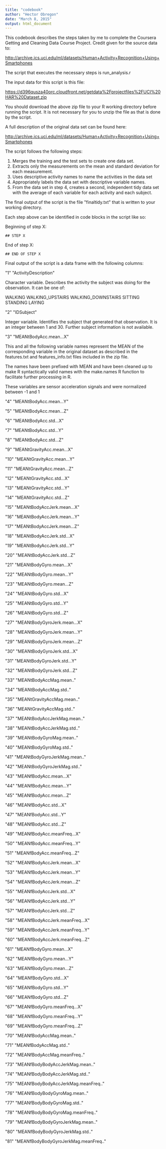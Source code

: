 ```yaml
---
title: "codebook"
author: "Hector Obregon"
date: "March 8, 2015"
output: html_document
---
```


This codebook describes the steps taken by me to complete the Coursera Getting and
Cleaning Data Course Project. Credit given for the source data to:

http://archive.ics.uci.edu/ml/datasets/Human+Activity+Recognition+Using+Smartphones 

The script that executes the necessary steps is run_analysis.r

The input data for this script is this file: 

https://d396qusza40orc.cloudfront.net/getdata%2Fprojectfiles%2FUCI%20HAR%20Dataset.zip

You should download the above zip file to your R working directory before
running the script. It is not necessary for you to unzip the file as
that is done by the script.

A full description of the original data set can be found here:

http://archive.ics.uci.edu/ml/datasets/Human+Activity+Recognition+Using+Smartphones

The script follows the following steps:

1. Merges the training and the test sets to create one data set.
2. Extracts only the measurements on the mean and standard deviation for each measurement. 
3. Uses descriptive activity names to name the activities in the data set
4. Appropriately labels the data set with descriptive variable names. 
5. From the data set in step 4, creates a second, independent tidy data set with the average of each variable for each activity and each subject.

The final output of the script is the file "finaltidy.txt" that is written to your working directory.

Each step above can be identified in code blocks in the script like so:

Beginning of step X:

```{r}
## STEP X
```

End of step X:

```{r}
## END OF STEP X
```

Final output of the script is a data frame with the following columns:

"1" "ActivityDescription"

Character variable.
Describes the activity the subject was doing for the observation. It can be one of:

WALKING
WALKING_UPSTAIRS
WALKING_DOWNSTAIRS
SITTING
STANDING
LAYING

"2" "IDSubject"

Integer variable.
Identifies the subject that generated that observation. It is an integer between 1 and 30. 
Further subject information is not available.


"3" "MEANtBodyAcc.mean...X"



This and all the following variable names represent the MEAN of the corresponding 
variable in the original dataset as described in the features.txt and 
features_info.txt files included in the zip file.

The names have been prefixed with MEAN and have been cleaned up to make R syntactically
valid names with the make.names R function to facilitate further processing in R.

These variables are sensor acceleration signals and were normalized between 
-1 and 1

"4" "MEANtBodyAcc.mean...Y"

"5" "MEANtBodyAcc.mean...Z"

"6" "MEANtBodyAcc.std...X"

"7" "MEANtBodyAcc.std...Y"

"8" "MEANtBodyAcc.std...Z"

"9" "MEANtGravityAcc.mean...X"

"10" "MEANtGravityAcc.mean...Y"

"11" "MEANtGravityAcc.mean...Z"

"12" "MEANtGravityAcc.std...X"

"13" "MEANtGravityAcc.std...Y"

"14" "MEANtGravityAcc.std...Z"

"15" "MEANtBodyAccJerk.mean...X"

"16" "MEANtBodyAccJerk.mean...Y"

"17" "MEANtBodyAccJerk.mean...Z"

"18" "MEANtBodyAccJerk.std...X"

"19" "MEANtBodyAccJerk.std...Y"

"20" "MEANtBodyAccJerk.std...Z"

"21" "MEANtBodyGyro.mean...X"

"22" "MEANtBodyGyro.mean...Y"

"23" "MEANtBodyGyro.mean...Z"

"24" "MEANtBodyGyro.std...X"

"25" "MEANtBodyGyro.std...Y"

"26" "MEANtBodyGyro.std...Z"

"27" "MEANtBodyGyroJerk.mean...X"

"28" "MEANtBodyGyroJerk.mean...Y"

"29" "MEANtBodyGyroJerk.mean...Z"

"30" "MEANtBodyGyroJerk.std...X"

"31" "MEANtBodyGyroJerk.std...Y"

"32" "MEANtBodyGyroJerk.std...Z"

"33" "MEANtBodyAccMag.mean.."

"34" "MEANtBodyAccMag.std.."

"35" "MEANtGravityAccMag.mean.."

"36" "MEANtGravityAccMag.std.."

"37" "MEANtBodyAccJerkMag.mean.."

"38" "MEANtBodyAccJerkMag.std.."

"39" "MEANtBodyGyroMag.mean.."

"40" "MEANtBodyGyroMag.std.."

"41" "MEANtBodyGyroJerkMag.mean.."

"42" "MEANtBodyGyroJerkMag.std.."

"43" "MEANfBodyAcc.mean...X"

"44" "MEANfBodyAcc.mean...Y"

"45" "MEANfBodyAcc.mean...Z"

"46" "MEANfBodyAcc.std...X"

"47" "MEANfBodyAcc.std...Y"

"48" "MEANfBodyAcc.std...Z"

"49" "MEANfBodyAcc.meanFreq...X"

"50" "MEANfBodyAcc.meanFreq...Y"

"51" "MEANfBodyAcc.meanFreq...Z"

"52" "MEANfBodyAccJerk.mean...X"

"53" "MEANfBodyAccJerk.mean...Y"

"54" "MEANfBodyAccJerk.mean...Z"

"55" "MEANfBodyAccJerk.std...X"

"56" "MEANfBodyAccJerk.std...Y"

"57" "MEANfBodyAccJerk.std...Z"

"58" "MEANfBodyAccJerk.meanFreq...X"

"59" "MEANfBodyAccJerk.meanFreq...Y"

"60" "MEANfBodyAccJerk.meanFreq...Z"

"61" "MEANfBodyGyro.mean...X"

"62" "MEANfBodyGyro.mean...Y"

"63" "MEANfBodyGyro.mean...Z"

"64" "MEANfBodyGyro.std...X"

"65" "MEANfBodyGyro.std...Y"

"66" "MEANfBodyGyro.std...Z"

"67" "MEANfBodyGyro.meanFreq...X"

"68" "MEANfBodyGyro.meanFreq...Y"

"69" "MEANfBodyGyro.meanFreq...Z"

"70" "MEANfBodyAccMag.mean.."

"71" "MEANfBodyAccMag.std.."

"72" "MEANfBodyAccMag.meanFreq.."

"73" "MEANfBodyBodyAccJerkMag.mean.."

"74" "MEANfBodyBodyAccJerkMag.std.."

"75" "MEANfBodyBodyAccJerkMag.meanFreq.."

"76" "MEANfBodyBodyGyroMag.mean.."

"77" "MEANfBodyBodyGyroMag.std.."

"78" "MEANfBodyBodyGyroMag.meanFreq.."

"79" "MEANfBodyBodyGyroJerkMag.mean.."

"80" "MEANfBodyBodyGyroJerkMag.std.."

"81" "MEANfBodyBodyGyroJerkMag.meanFreq.."
